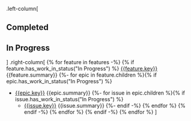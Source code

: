 .left-column[
## Completed
## In Progress
]
.right-column[
{% for feature in features -%}
{% if feature.has_work_in_status("In Progress") %}
[{{feature.key}}]({{feature.url}}) {{feature.summary}}
{%- for epic in feature.children %}{% if epic.has_work_in_status("In Progress") %}
* [{{epic.key}}]({{epic.url}}) {{epic.summary}}
{%- for issue in epic.children %}{% if issue.has_work_in_status("In Progress") %}
    - [{{issue.key}}]({{issue.url}}) {{issue.summary}}
{%- endif -%}
{% endfor %}
{% endif -%}
{% endfor %}
{% endif -%}
{% endfor %}
]
